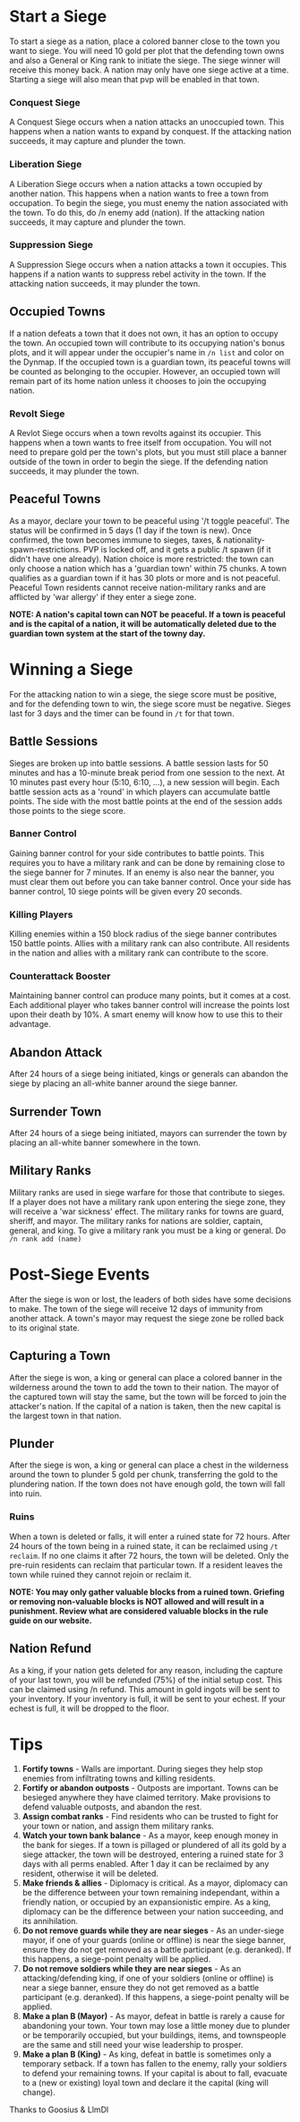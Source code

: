 # Start a Siege

To start a siege as a nation, place a colored banner close to the town you want to siege. You will need 10 gold per plot that the defending town owns and also a General or King rank to initiate the siege. The siege winner will receive this money back. A nation may only have one siege active at a time. Starting a siege will also mean that pvp will be enabled in that town.

### Conquest Siege
A Conquest Siege occurs when a nation attacks an unoccupied town. This happens when a nation wants to expand by conquest. If the attacking nation succeeds, it may capture and plunder the town.

### Liberation Siege
A Liberation Siege occurs when a nation attacks a town occupied by another nation. This happens when a nation wants to free a town from occupation. To begin the siege, you must enemy the nation associated with the town. To do this, do /n enemy add (nation). If the attacking nation succeeds, it may capture and plunder the town.

### Suppression Siege
A Suppression Siege occurs when a nation attacks a town it occupies. This happens if a nation wants to suppress rebel activity in the town. If the attacking nation succeeds, it may plunder the town.


## Occupied Towns
If a nation defeats a town that it does not own, it has an option to occupy the town. An occupied town will contribute to its occupying nation's bonus plots, and it will appear under the occupier's name in `/n list` and color on the Dynmap. If the occupied town is a guardian town, its peaceful towns will be counted as belonging to the occupier. However, an occupied town will remain part of its home nation unless it chooses to join the occupying nation.

### Revolt Siege
A Revlot Siege occurs when a town revolts against its occupier. This happens when a town wants to free itself from occupation. You will not need to prepare gold per the town's plots, but you must still place a banner outside of the town in order to begin the siege. If the defending nation succeeds, it may plunder the town.

## Peaceful Towns
As a mayor, declare your town to be peaceful using '/t toggle peaceful'. The status will be confirmed in 5 days (1 day if the town is new). Once confirmed, the town becomes immune to sieges, taxes, & nationality-spawn-restrictions. PVP is locked off, and it gets a public /t spawn (if it didn't have one already). Nation choice is more restricted: the town can only choose a nation which has a 'guardian town' within 75 chunks. A town qualifies as a guardian town if it has 30 plots or more and is not peaceful. Peaceful Town residents cannot receive nation-military ranks and are afflicted by 'war allergy' if they enter a siege zone.

**NOTE: A nation's capital town can NOT be peaceful. If a town is peaceful and is the capital of a nation, it will be automatically deleted due to the guardian town system at the start of the towny day.**

# Winning a Siege

For the attacking nation to win a siege, the siege score must be positive, and for the defending town to win, the siege score must be negative. Sieges last for 3 days and the timer can be found in `/t` for that town. 

## Battle Sessions
Sieges are broken up into battle sessions. A battle session lasts for 50 minutes and has a 10-minute break period from one session to the next. At 10 minutes past every hour (5:10, 6:10, ...), a new session will begin. Each battle session acts as a 'round' in which players can accumulate battle points. The side with the most battle points at the end of the session adds those points to the siege score.

### Banner Control 
Gaining banner control for your side contributes to battle points. This requires you to have a military rank and can be done by remaining close to the siege banner for 7 minutes. If an enemy is also near the banner, you must clear them out before you can take banner control. Once your side has banner control, 10 siege points will be given every 20 seconds.

### Killing Players
Killing enemies within a 150 block radius of the siege banner contributes 150 battle points. Allies with a military rank can also contribute. All residents in the nation and allies with a military rank can contribute to the score.

### Counterattack Booster
Maintaining banner control can produce many points, but it comes at a cost. Each additional player who takes banner control will increase the points lost upon their death by 10%. A smart enemy will know how to use this to their advantage.

## Abandon Attack
After 24 hours of a siege being initiated, kings or generals can abandon the siege by placing an all-white banner around the siege banner.

## Surrender Town
After 24 hours of a siege being initiated, mayors can surrender the town by placing an all-white banner somewhere in the town.

## Military Ranks
Military ranks are used in siege warfare for those that contribute to sieges. If a player does not have a military rank upon entering the siege zone, they will receive a 'war sickness' effect. The military ranks for towns are guard, sheriff, and mayor. The military ranks for nations are soldier, captain, general, and king. To give a military rank you must be a king or general. Do `/n rank add (name) `

# Post-Siege Events

After the siege is won or lost, the leaders of both sides have some decisions to make. The town of the siege will receive 12 days of immunity from another attack. A town's mayor may request the siege zone be rolled back to its original state.

## Capturing a Town
After the siege is won, a king or general can place a colored banner in the wilderness around the town to add the town to their nation. The mayor of the captured town will stay the same, but the town will be forced to join the attacker's nation.  If the capital of a nation is taken, then the new capital is the largest town in that nation. 

## Plunder
After the siege is won, a king or general can place a chest in the wilderness around the town to plunder 5 gold per chunk, transferring the gold to the plundering nation. If the town does not have enough gold, the town will fall into ruin. 

### Ruins
When a town is deleted or falls, it will enter a ruined state for 72 hours. After 24 hours of the town being in a ruined state, it can be reclaimed using `/t reclaim`. If no one claims it after 72 hours, the town will be deleted. Only the pre-ruin residents can reclaim that particular town. If a resident leaves the town while ruined they cannot rejoin or reclaim it.

**NOTE: You may only gather valuable blocks from a ruined town. Griefing or removing non-valuable blocks is NOT allowed and will result in a punishment. Review what are considered valuable blocks in the rule guide on our website.**

## Nation Refund
As a king, if your nation gets deleted for any reason, including the capture of your last town, you will be refunded (75%) of the initial setup cost. This can be claimed using /n refund. This amount in gold ingots will be sent to your inventory. If your inventory is full, it will be sent to your echest. If your echest is full, it will be dropped to the floor.


# Tips
1. **Fortify towns** - Walls are important. During sieges they help stop enemies from infiltrating towns and killing residents.
2. **Fortify or abandon outposts** - Outposts are important. Towns can be besieged anywhere they have claimed territory.  Make provisions to defend valuable outposts, and abandon the rest.
3. **Assign combat ranks** - Find residents who can be trusted to fight for your town or nation, and assign them military ranks.
4. **Watch your town bank balance** - As a mayor, keep enough money in the bank for sieges. If a town is pillaged or plundered of all its gold by a siege attacker, the town will be destroyed, entering a ruined state for 3 days with all perms enabled. After 1 day it can be reclaimed by any resident, otherwise it will be deleted.
5. **Make friends & allies** - Diplomacy is critical.  As a mayor, diplomacy can be the difference between your town remaining independant, within a friendly nation, or occupied by an expansionistic empire. As a king, diplomacy can be the difference between your nation succeeding, and its annihilation.
6. **Do not remove guards while they are near sieges** - As an under-siege mayor, if one of your guards (online or offline) is near the siege banner, ensure they do not get removed as a battle participant (e.g. deranked). If this happens, a siege-point penalty will be applied.
7. **Do not remove soldiers while they are near sieges** - As an attacking/defending king, if one of your soldiers (online or offline) is near a siege banner, ensure they do not get removed as a battle participant (e.g. deranked). If this happens, a siege-point penalty will be applied.
8. **Make a plan B (Mayor)** - As mayor, defeat in battle is rarely a cause for abandoning your town. Your town may lose a little money due to plunder or be temporarily occupied, but your buildings, items, and townspeople are the same and still need your wise leadership to prosper.
9. **Make a plan B (King)** - As king, defeat in battle is sometimes only a temporary setback. If a town has fallen to the enemy, rally your soldiers to defend your remaining towns. If your capital is about to fall, evacuate to a (new or existing) loyal town and declare it the capital (king will change). 

Thanks to Goosius & LlmDl
